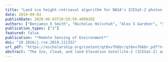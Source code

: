 ```yaml
---
title: "Land ice height-retrieval algorithm for NASA's ICESat-2 photon-counting laser altimeter"
date: 2019-09-03
publishDate: 2020-06-03T19:59:59.489929Z
authors: ["Benjamin E Smith", "Nicholas Holschuh", "Alex S Gardner", "Susheel Adusumili", "Kelly M Brunt", "Beata Csatho", "Helen A Fricker", "Kaitlin Harbeck", "Alex Huth", "Thomas Neumann", "Johan Nilsson", "Matthew R Siegfried"]
publication_types: ["2"]
featured: false
publication: "*Remote Sensing of Environment*"
doi: "10.1016/j.rse.2019.111352"
url_pdf: "https://escholarship.org/content/qt0xv7b6br/qt0xv7b6br.pdf?t=q56rfk"
abstract: "The Ice, Cloud, and land Elevation Satellite-2 (ICESat-2) and its sole scientific instrument, the Advanced Topographic Laser Altimeter System (ATLAS), was launched on 15 September 2018 with a primary goal of measuring changes in the surface of the Earth's land ice (glaciers and ice sheets). ATLAS is a photon-counting laser altimeter, which records the transit time of individual photons in order to reconstruct surface height along track. The ground-track pattern repeats every 91 days such that changes in ice sheet surface height can be estimated through time. In this paper, we describe the set of algorithms that have been developed for ICESat-2 to retrieve ice sheet surface height from the geolocated photons for the Land Ice Along-Track Height Product (ATL06), and demonstrate their output and performance using a synthetic dataset over various land-ice surfaces and under different cloud conditions. We show that the ATL06 algorithm is expected to perform at the level required to meet the ICESat-2 science objectives for land ice."
---
```



